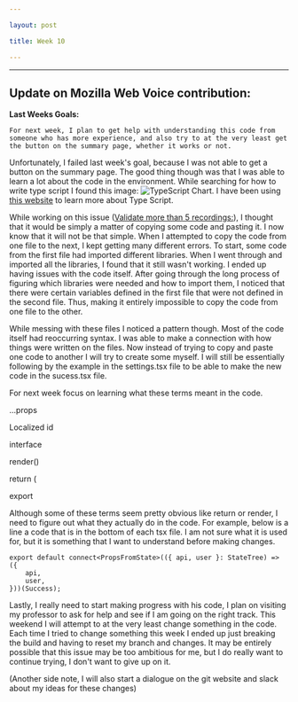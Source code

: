 ```yaml
--- 

layout: post 

title: Week 10 

--- 
```


---------------------------- 

Update on Mozilla Web Voice contribution: 
---
 
**Last Weeks Goals:** 

   
    For next week, I plan to get help with understanding this code from someone who has more experience, and also try to at the very least get the button on the summary page, whether it works or not. 


Unfortunately, I failed last week's goal, because I was not able to get a button on the summary page. The good thing though was that I was able to learn a lot about the code in the environment. While searching for how to write type script I found this image: ![TypeScript Chart](https://cdn-images-1.medium.com/max/800/1*IP44ejhk2c78Nt_xUckWbw.png). I have been using [this website](https://medium.freecodecamp.org/how-to-set-up-a-typescript-project-67b427114884) to learn more about Type Script. 

While working on this issue ([Validate more than 5 recordings:](https://github.com/mozilla/voice-web/issues/1869)), I thought that it would be simply a matter of copying some code and pasting it. I now know that it will not be that simple. When I attempted to copy the code from one file to the next, I kept getting many different errors. To start, some code from the first file had imported different libraries. When I went through and imported all the libraries, I found that it still wasn't working. I ended up having issues with the code itself. After going through the long process of figuring which libraries were needed and how to import them, I noticed that there were certain variables defined in the first file that were not defined in the second file. Thus, making it entirely impossible to copy the code from one file to the other.  

While messing with these files I noticed a pattern though. Most of the code itself had reoccurring syntax. I was able to make a connection with how things were written on the files. Now instead of trying to copy and paste one code to another I will try to create some myself. I will still be essentially following by the example in the settings.tsx file to be able to make the new code in the sucess.tsx file.  

For next week focus on learning what these terms meant in the code. 

...props 

Localized id 

interface 

render() 

return ( 

export 


Although some of these terms seem pretty obvious like return or render, I need to figure out what they actually do in the code. For example, below is a line a code that is in the bottom of each tsx file. I am not sure what it is used for, but it is something that I want to understand before making changes.  

    export default connect<PropsFromState>(({ api, user }: StateTree) => ({ 
        api, 
        user, 
    }))(Success); 

 
Lastly, I really need to start making progress with his code, I plan on visiting my professor to ask for help and see if I am going on the right track. This weekend I will attempt to at the very least change something in the code. Each time I tried to change something this week I ended up just breaking the build and having to reset my branch and changes. It may be entirely possible that this issue may be too ambitious for me, but I do really want to continue trying, I don't want to give up on it.  
 

(Another side note, I will also start a dialogue on the git website and slack about my ideas for these changes) 

  

 

 